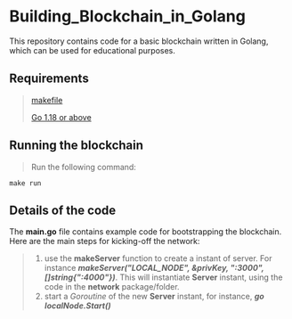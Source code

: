 # Building_Blockchain_in_Golang

This repository contains code for a basic blockchain written in Golang, which can be used for educational purposes.

## Requirements
> [makefile](https://www.gnu.org/software/make/manual/make.html)
> 
> [Go 1.18 or above](https://go.dev/)

## Running the blockchain
> Run the following command:
```
make run
```
## Details of the code

The **main.go** file contains example code for bootstrapping the blockchain. Here are the main steps for kicking-off the network:
> 1. use the __makeServer__ function to create a instant of server. For instance ***makeServer("LOCAL_NODE", &privKey, ":3000", []string{":4000"})***.
> This will instantiate **Server** instant, using the code in the __network__ package/folder.
> 2. start a _Goroutine_ of the new **Server** instant, for instance, ***go localNode.Start()***

